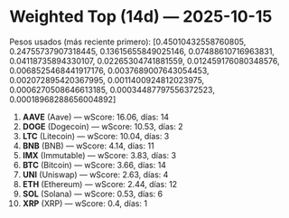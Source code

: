 # Weighted Top (14d) — 2025-10-15
Pesos usados (más reciente primero): [0.45010432558760805, 0.24755737907318445, 0.13615655849025146, 0.07488610716963831, 0.04118735894330107, 0.02265304741881559, 0.012459176080348576, 0.0068525468441917176, 0.0037689007643054453, 0.002072895420367995, 0.0011400924812023975, 0.0006270508646613185, 0.00034487797556372523, 0.00018968288656004892]
1. **AAVE** (Aave) — wScore: 16.06, días: 14
2. **DOGE** (Dogecoin) — wScore: 10.53, días: 2
3. **LTC** (Litecoin) — wScore: 10.04, días: 3
4. **BNB** (BNB) — wScore: 4.14, días: 11
5. **IMX** (Immutable) — wScore: 3.83, días: 3
6. **BTC** (Bitcoin) — wScore: 3.66, días: 14
7. **UNI** (Uniswap) — wScore: 2.63, días: 4
8. **ETH** (Ethereum) — wScore: 2.44, días: 12
9. **SOL** (Solana) — wScore: 0.53, días: 6
10. **XRP** (XRP) — wScore: 0.4, días: 1